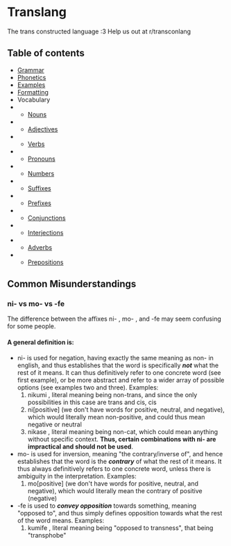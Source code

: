 # Translang
The trans constructed language :3
Help us out at r/transconlang

## Table of contents
* [Grammar](Grammar.md)
* [Phonetics](Phonetics.md)
* [Examples](Examples.md)
* [Formatting](Formatting.md)
* Vocabulary
* * [Nouns](Vocabulary/Nouns.md)
* * [Adjectives](Vocabulary/Adjectives.md)
* * [Verbs](Vocabulary/Verbs.md)
* * [Pronouns](Vocabulary/Pronouns.md)
* * [Numbers](Vocabulary/Numbers.md)
* * [Suffixes](Vocabulary/Suffixes.md)
* * [Prefixes](Vocabulary/Prefixes.md)
* * [Conjunctions](Vocabulary/Conjunctions.md)
* * [Interjections](Vocabulary/Interjections.md)
* * [Adverbs](Vocabulary/Adverbs.md)
* * [Prepositions](Vocabulary/Prepositions.md)

## Common Misunderstandings

### ni- vs mo- vs -fe

The difference between the affixes ni- , mo- , and -fe may seem confusing for some people. 

#### A general definition is:
* ni- is used for negation, having exactly the same meaning as non- in english, and thus establishes that the word is specifically ***not*** what the rest of it means. It can thus definitively refer to one concrete word (see first example), or be more abstract and refer to a wider array of possible options (see examples two and three). Examples:
  1. nikumi , literal meaning being non-trans, and since the only possibilities in this case are trans and cis, cis
  2. ni[positive] (we don't have words for positive, neutral, and negative), which would literally mean non-positive, and could thus mean negative or neutral
  3. nikase , literal meaning being non-cat, which could mean anything without specific context. **Thus, certain combinations with ni- are impractical and should not be used**.
* mo- is used for inversion, meaning "the contrary/inverse of", and hence establishes that the word is the ***contrary*** of what the rest of it means. It thus always definitively refers to one concrete word, unless there is ambiguity in the interpretation. Examples:
  1. mo[positive] (we don't have words for positive, neutral, and negative), which would literally mean the contrary of positive (negative)
* -fe is used to ***convey opposition*** towards something, meaning "opposed to", and thus simply defines opposition towards what the rest of the word means. Examples:
  1. kumife , literal meaning being "opposed to transness", that being "transphobe"
